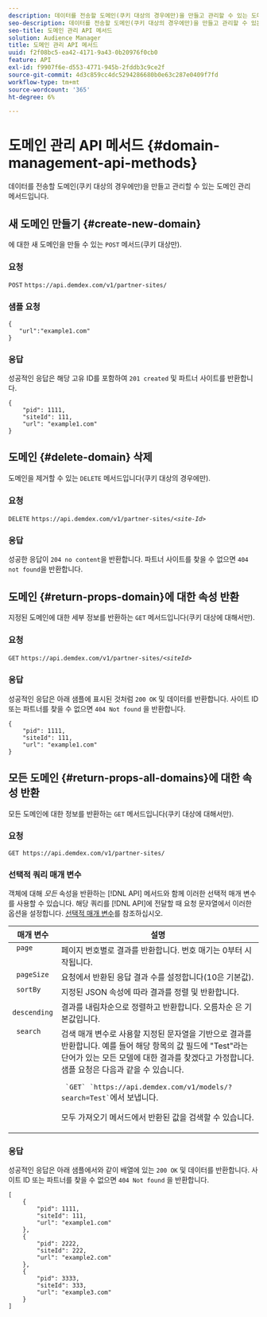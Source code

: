```yaml
---
description: 데이터를 전송할 도메인(쿠키 대상의 경우에만)을 만들고 관리할 수 있는 도메인 관리 메서드입니다.
seo-description: 데이터를 전송할 도메인(쿠키 대상의 경우에만)을 만들고 관리할 수 있는 도메인 관리 메서드입니다.
seo-title: 도메인 관리 API 메서드
solution: Audience Manager
title: 도메인 관리 API 메서드
uuid: f2f08bc5-ea42-4171-9a43-0b20976f0cb0
feature: API
exl-id: f9907f6e-d553-4771-945b-2fddb3c9ce2f
source-git-commit: 4d3c859cc4dc5294286680b0e63c287e0409f7fd
workflow-type: tm+mt
source-wordcount: '365'
ht-degree: 6%

---
```


# 도메인 관리 API 메서드 {#domain-management-api-methods}

데이터를 전송할 도메인(쿠키 대상의 경우에만)을 만들고 관리할 수 있는 도메인 관리 메서드입니다.

<!-- c_partner_site.xml -->

## 새 도메인 만들기 {#create-new-domain}

에 대한 새 도메인을 만들 수 있는 `POST` 메서드(쿠키 대상만).

<!-- r_post_new_partner_site.xml -->

### 요청

`POST` `https://api.demdex.com/v1/partner-sites/`

### 샘플 요청

```
{
   "url":"example1.com"
}
```

### 응답

성공적인 응답은 해당 고유 ID를 포함하여 `201 created` 및 파트너 사이트를 반환합니다.

```
{
    "pid": 1111,
    "siteId": 111,
    "url": "example1.com"
}
```

## 도메인 {#delete-domain} 삭제

도메인을 제거할 수 있는 `DELETE` 메서드입니다(쿠키 대상의 경우에만).

<!-- r_delete_partner_site.xml -->

### 요청

`DELETE` `https://api.demdex.com/v1/partner-sites/`*`<site-Id>`*

### 응답

성공한 응답이 `204 no content`을 반환합니다. 파트너 사이트를 찾을 수 없으면 `404 not found`을 반환합니다.

## 도메인 {#return-props-domain}에 대한 속성 반환

지정된 도메인에 대한 세부 정보를 반환하는 `GET` 메서드입니다(쿠키 대상에 대해서만).

<!-- r_get_partner_site.xml -->

### 요청

`GET` `https://api.demdex.com/v1/partner-sites/`*`<siteId>`*

### 응답

성공적인 응답은 아래 샘플에 표시된 것처럼 `200 OK` 및 데이터를 반환합니다. 사이트 ID 또는 파트너를 찾을 수 없으면 `404 Not found` 을 반환합니다.

```
{
    "pid": 1111,
    "siteId": 111,
    "url": "example1.com"
}
```

## 모든 도메인 {#return-props-all-domains}에 대한 속성 반환

모든 도메인에 대한 정보를 반환하는 `GET` 메서드입니다(쿠키 대상에 대해서만).

<!-- r_get_partner_sites.xml -->

### 요청

`GET https://api.demdex.com/v1/partner-sites/`

### 선택적 쿼리 매개 변수

객체에 대해 *모든* 속성을 반환하는 [!DNL API] 메서드와 함께 이러한 선택적 매개 변수를 사용할 수 있습니다. 해당 쿼리를 [!DNL API]에 전달할 때 요청 문자열에서 이러한 옵션을 설정합니다. [선택적 매개 변수](../../api/rest-api-main/aam-api-getting-started.md#optional-api-query-parameters)를 참조하십시오.

<table id="table_B05A8EE22C9A4C72B84A8479E1AB7D0A"> 
 <thead> 
  <tr> 
   <th colname="col1" class="entry"> 매개 변수 </th> 
   <th colname="col2" class="entry"> 설명 </th> 
  </tr>
 </thead>
 <tbody> 
  <tr valign="top"> 
   <td colname="col1"><code> page</code> </td> 
   <td colname="col2"> 페이지 번호별로 결과를 반환합니다. 번호 매기는 0부터 시작됩니다. </td> 
  </tr> 
  <tr valign="top"> 
   <td colname="col1"><code> pageSize</code> </td> 
   <td colname="col2"> 요청에서 반환된 응답 결과 수를 설정합니다(10은 기본값). </td>
  </tr>
  <tr valign="top"> 
   <td colname="col1"><code> sortBy</code> </td> 
   <td colname="col2"> 지정된 JSON 속성에 따라 결과를 정렬 및 반환합니다. </td>
  </tr>
  <tr valign="top"> 
   <td colname="col1"><code> descending</code> </td>
   <td colname="col2"> 결과를 내림차순으로 정렬하고 반환합니다. 오름차순 은 기본값입니다. </td>
  </tr>
  <tr valign="top">
   <td colname="col1"><code> search</code> </td>
   <td colname="col2">검색 매개 변수로 사용할 지정된 문자열을 기반으로 결과를 반환합니다. 예를 들어 해당 항목의 값 필드에 "Test"라는 단어가 있는 모든 모델에 대한 결과를 찾겠다고 가정합니다. 샘플 요청은 다음과 같을 수 있습니다. <p><code> `GET` `https://api.demdex.com/v1/models/?search=Test`</code>에서 보냅니다. </p> <p>모두 가져오기 메서드에서 반환된 값을 검색할 수 있습니다. </p> </td>
  </tr> 
 </tbody> 
</table>

### 응답

성공적인 응답은 아래 샘플에서와 같이 배열에 있는 `200 OK` 및 데이터를 반환합니다. 사이트 ID 또는 파트너를 찾을 수 없으면 `404 Not found` 을 반환합니다.

```
[
    {
        "pid": 1111,
        "siteId": 111,
        "url": "example1.com"
    },
    {
        "pid": 2222,
        "siteId": 222,
        "url": "example2.com"
    },
    {
        "pid": 3333,
        "siteId": 333,
        "url": "example3.com"
    }
]
```
